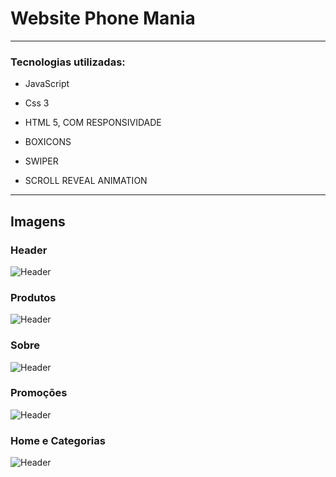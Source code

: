 # Website Phone Mania

---

### Tecnologias utilizadas:

- JavaScript 
  
- Css 3  
  
- HTML 5, COM RESPONSIVIDADE
  
- BOXICONS
  
- SWIPER
  
- SCROLL REVEAL ANIMATION

---

## Imagens

### Header

![Header](https://cdn.discordapp.com/attachments/508544145879597059/919214655967223808/WhatsApp_Image_2021-12-11_at_09.59.07.jpeg)

### Produtos

![Header](https://cdn.discordapp.com/attachments/508544145879597059/919214655623270430/WhatsApp_Image_2021-12-11_at_09.59.08_1.jpeg) 

### Sobre

![Header](https://cdn.discordapp.com/attachments/508544145879597059/919214655363227688/WhatsApp_Image_2021-12-11_at_09.59.08.jpeg) 

### Promoções

![Header](https://cdn.discordapp.com/attachments/508544145879597059/919214655119966208/WhatsApp_Image_2021-12-11_at_09.59.09_1.jpeg) 

### Home e Categorias

![Header](https://cdn.discordapp.com/attachments/508544145879597059/919214654562115624/WhatsApp_Image_2021-12-11_at_09.59.10.jpeg) 
